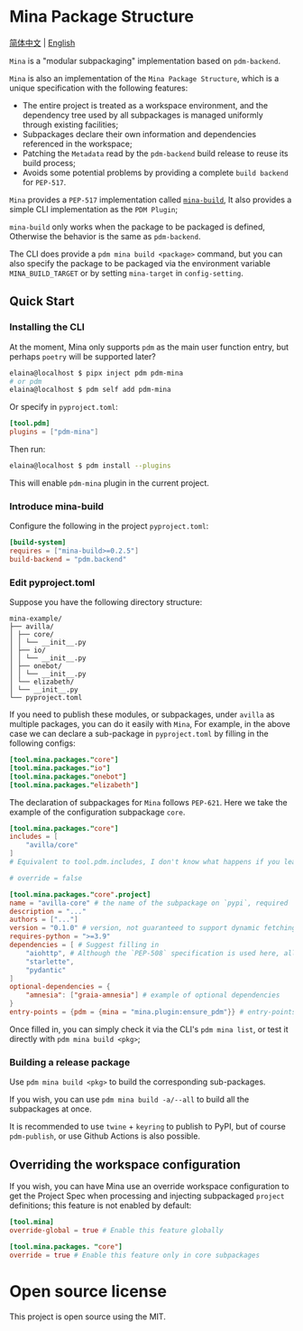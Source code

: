 # Mina Package Structure

[简体中文](README.md) | [English](README.en.md)

`Mina` is a "modular subpackaging" implementation based on `pdm-backend`.

`Mina` is also an implementation of the `Mina Package Structure`, which is a unique specification with the following features:

 - The entire project is treated as a workspace environment, and the dependency tree used by all subpackages is managed uniformly through existing facilities;
 - Subpackages declare their own information and dependencies referenced in the workspace;
 - Patching the `Metadata` read by the `pdm-backend` build release to reuse its build process;
 - Avoids some potential problems by providing a complete `build backend` for `PEP-517`.

`Mina` provides a `PEP-517` implementation called [`mina-build`](https://pypi.org/project/mina-build/),
It also provides a simple CLI implementation as the `PDM Plugin`;

`mina-build` only works when the package to be packaged is defined, Otherwise the behavior is the same as `pdm-backend`.

The CLI does provide a `pdm mina build <package>` command,
but you can also specify the package to be packaged via the environment variable `MINA_BUILD_TARGET` or by setting `mina-target` in `config-setting`.

## Quick Start

### Installing the CLI

At the moment, Mina only supports `pdm` as the main user function entry, but perhaps `poetry` will be supported later?

```bash
elaina@localhost $ pipx inject pdm pdm-mina
# or pdm
elaina@localhost $ pdm self add pdm-mina
```

Or specify in `pyproject.toml`:

```toml
[tool.pdm]
plugins = ["pdm-mina"]
```

Then run:

```bash
elaina@localhost $ pdm install --plugins
```

This will enable `pdm-mina` plugin in the current project.

### Introduce mina-build

Configure the following in the project `pyproject.toml`:

```toml
[build-system]
requires = ["mina-build>=0.2.5"]
build-backend = "pdm.backend"
```

### Edit pyproject.toml

Suppose you have the following directory structure:

```
mina-example/
├── avilla/
│ ├── core/
│ │ └── __init__.py
│ ├── io/
│ │ └── __init__.py
│ ├── onebot/
│ │ └── __init__.py
│ └── elizabeth/
│ └── __init__.py
└── pyproject.toml
```

If you need to publish these modules, or subpackages, under `avilla` as multiple packages, you can do it easily with `Mina`,
For example, in the above case we can declare a sub-package in `pyproject.toml` by filling in the following configs:

```toml
[tool.mina.packages."core"]
[tool.mina.packages."io"]
[tool.mina.packages."onebot"]
[tool.mina.packages."elizabeth"]
```

The declaration of subpackages for `Mina` follows `PEP-621`.
Here we take the example of the configuration subpackage `core`.

```toml
[tool.mina.packages."core"]
includes = [
    "avilla/core"
]
# Equivalent to tool.pdm.includes, I don't know what happens if you leave it out, it's probably just the normal case - packing the module that name refers to.

# override = false

[tool.mina.packages."core".project]
name = "avilla-core" # the name of the subpackage on `pypi`, required
description = "..."
authors = ["..."]
version = "0.1.0" # version, not guaranteed to support dynamic fetching (as I haven't used it or tried it)
requires-python = ">=3.9"
dependencies = [ # Suggest filling in
    "aiohttp", # Although the `PEP-508` specification is used here, all packages will be redirected to the same name in project.dependencies.
    "starlette",
    "pydantic"
]
optional-dependencies = {
    "amnesia": ["graia-amnesia"] # example of optional dependencies
}
entry-points = {pdm = {mina = "mina.plugin:ensure_pdm"}} # entry-points declaration method
```

Once filled in, you can simply check it via the CLI's `pdm mina list`, or test it directly with `pdm mina build <pkg>`;

### Building a release package

Use `pdm mina build <pkg>` to build the corresponding sub-packages.

If you wish, you can use `pdm mina build -a/--all` to build all the subpackages at once.

It is recommended to use `twine` + `keyring` to publish to PyPI, but of course `pdm-publish`, or use Github Actions is also possible.

## Overriding the workspace configuration

If you wish, you can have Mina use an override workspace configuration to get the Project Spec when processing and injecting subpackaged `project` definitions; this feature is not enabled by default:

```toml
[tool.mina]
override-global = true # Enable this feature globally

[tool.mina.packages. "core"]
override = true # Enable this feature only in core subpackages
```

# Open source license

This project is open source using the MIT.
